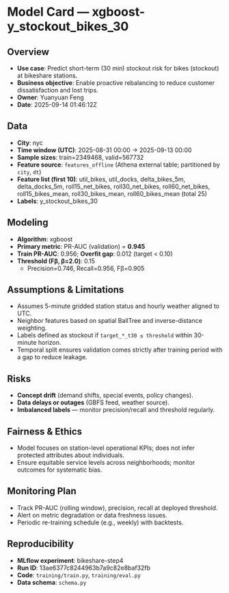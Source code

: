 # Model Card — xgboost-y_stockout_bikes_30

## Overview
- **Use case**: Predict short-term (30 min) stockout risk for bikes (stockout) at bikeshare stations.
- **Business objective**: Enable proactive rebalancing to reduce customer dissatisfaction and lost trips.
- **Owner**: Yuanyuan Feng
- **Date**: 2025-09-14 01:46:12Z

## Data
- **City**: nyc
- **Time window (UTC)**: 2025-08-31 00:00 → 2025-09-13 00:00
- **Sample sizes**: train=2349468, valid=567732
- **Feature source**: `features_offline` (Athena external table; partitioned by `city`, `dt`)
- **Feature list (first 10)**: util_bikes, util_docks, delta_bikes_5m, delta_docks_5m, roll15_net_bikes, roll30_net_bikes, roll60_net_bikes, roll15_bikes_mean, roll30_bikes_mean, roll60_bikes_mean (total 25)
- **Labels**: y_stockout_bikes_30

## Modeling
- **Algorithm**: xgboost
- **Primary metric**: PR-AUC (validation) = **0.945**
- **Train PR-AUC**: 0.956; **Overfit gap**: 0.012 (target < 0.10)
- **Threshold (Fβ, β=2.0)**: 0.15
  - Precision=0.746, Recall=0.956, Fβ=0.905

## Assumptions & Limitations
- Assumes 5-minute gridded station status and hourly weather aligned to UTC.
- Neighbor features based on spatial BallTree and inverse-distance weighting.
- Labels defined as stockout if `target_*_t30 ≤ threshold` within 30-minute horizon.
- Temporal split ensures validation comes strictly after training period with a gap to reduce leakage.

## Risks
- **Concept drift** (demand shifts, special events, policy changes).
- **Data delays or outages** (GBFS feed, weather source).
- **Imbalanced labels** — monitor precision/recall and threshold regularly.

## Fairness & Ethics
- Model focuses on station-level operational KPIs; does not infer protected attributes about individuals.
- Ensure equitable service levels across neighborhoods; monitor outcomes for systematic bias.

## Monitoring Plan
- Track PR-AUC (rolling window), precision, recall at deployed threshold.
- Alert on metric degradation or data freshness issues.
- Periodic re-training schedule (e.g., weekly) with backtests.

## Reproducibility
- **MLflow experiment**: bikeshare-step4
- **Run ID**: 13ae6377c8244963b7a9c82e8baf32fb
- **Code**: `training/train.py`, `training/eval.py`
- **Data schema**: `schema.py`

